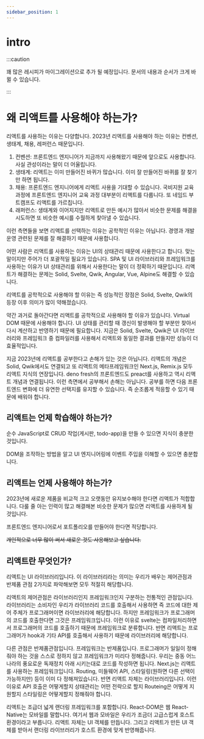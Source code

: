 ```yaml
---
sidebar_position: 1
---
```


<!-- TODO: react에 사용하는 대표적인 인접 라이브러리 목록 추가 -->
<!-- TODO: react에 사용하는 상태관리 라이브러리 목록 추가 -->
<!-- TODO: react native 추가 -->
<!-- TODO: React Router DOM 문서 추가 -->
<!-- TODO: Nextjs 문서 추가 -->
<!-- TODO: style 문서 추가 -->
<!-- TODO: testing 문서 추가 -->
<!-- TODO: react 버전별 문서 추가 -->

# intro

:::caution

꽤 많은 레시피가 마이그레이션으로 추가 될 예정입니다. 문서의 내용과 순서가 크게 바뀔 수 있습니다.

:::

<!-- @todo: 레포의 자료 편집 및 마이그레이션 https://github.com/arch-spatula/React-Cook-Book -->

<!--리액트 시작하기-->

<!--## 이 문서에 대해서-->

<!--이 문서는 리액트와 리액트 생태계를 다룹니다. 주제가 방대합니다.-->

<!--이 문서는 저의 개인적인 경험 위주로 먼저 추가할 예정입니다.-->

<!--이런 이유로 살짝 응용한 내용 위주로 추가될 것입니다.-->

# 왜 리액트를 사용해야 하는가?

리액트를 사용하는 이유는 다양합니다. 2023년 리액트를 사용해야 하는 이유는 컨벤션, 생태계, 채용, 레퍼런스 때문입니다.

1. 컨벤션: 프론트엔드 엔지니어가 지금까지 사용해왔기 때문에 앞으로도 사용합니다. 사실 관성이라는 말이 더 어울립니다.
2. 생태계: 리액트는 이미 만들어진 바퀴가 많습니다. 이미 잘 만들어진 바퀴를 잘 찾기만 하면 됩니다.
3. 채용: 프론트엔드 엔지니어에게 리액트 사용을 기대할 수 있습니다. 국비지원 교육과정에 프론트엔드 엔지니어 교육 과정 대부분이 리액트를 다룹니다. 또 네임드 부트캠프도 리액트를 가르칩니다.
4. 래퍼런스: 생태계와 이어지지만 리액트로 만든 예시가 많아서 비슷한 문제를 해결을 시도하면 또 비슷한 예시를 수월하게 찾아낼 수 있습니다.

이런 측면들을 보면 리액트를 선택하는 이유는 공학적인 이유는 아닙니다. 경영과 개발 운영 관련된 문제를 잘 해결하기 때문에 사용합니다.

어떤 사람은 리액트를 사용하는 이유는 UI의 상태관리 때문에 사용한다고 합니다. 맞는 말이지만 주어가 더 포괄적일 필요가 있습니다. SPA 및 UI 라이브러리와 프레임워크를 사용하는 이유가 UI 상태관리를 위해서 사용한다는 말이 더 정확하기 때문입니다. 리액트가 해결하는 문제는 Solid, Svelte, Qwik, Angular, Vue, Alpine도 해결할 수 있습니다.

리액트를 공학적으로 사용해야 할 이유는 즉 성능적인 장점은 Solid, Svelte, Qwik의 등장 이후 의미가 많이 약해졌습니다.

약간 과거로 돌아간다면 리액트를 공학적으로 사용해야 할 이유가 있습니다. Virtual DOM 때문에 사용해야 합니다. UI 상태를 관리할 때 갱신이 발생해야 할 부분만 찾아서 다시 계산하고 반영하기 때문에 필요합니다. 지금은 Solid, Svelte, Qwik은 UI 라이브러리와 프레임워크 중 컴파일러를 사용해서 리액트와 동일한 결과를 만들지만 성능이 더 효율적입니다.

지금 2023년에 리액트를 공부한다고 손해가 있는 것은 아닙니다. 리액트의 개념은 Solid, Qwik에서도 연결되고 또 리액트의 메타프레임워크인 Next.js, Remix.js 모두 리액트 지식의 연장입니다. deno fresh의 프론트엔드도 preact를 사용하고 역시 리액트 개념과 연결됩니다. 이런 측면에서 공부해서 손해는 아닙니다. 공부를 하면 다음 프론트엔드 변화에 더 유연한 선택지를 유지할 수 있습니다. 즉 순조롭게 적응할 수 있기 때문에 배워야 합니다.

## 리액트는 언제 학습해야 하는가?

순수 JavaScript로 CRUD 작업(게시판, todo-app)을 만들 수 있으면 지식이 충분한 것입니다.

DOM을 조작하는 방법을 알고 UI 엔지니어링에 이벤트 주입을 이해할 수 있으면 충분합니다.

## 리액트는 언제 사용해야 하는가?

2023년에 새로운 제품을 비교적 크고 오랫동안 유지보수해야 한다면 리액트가 적합합니다. 다룰 줄 아는 인력이 많고 해결해본 비슷한 문제가 많으면 리액트를 사용하게 될 것입니다.

프론트엔드 엔지니어로서 포트폴리오를 만들어야 한다면 적당합니다.

~~개인적으로 너무 많이 써서 새로운 것도 사용해보고 싶습니다.~~

## 리액트란 무엇인가?

리액트는 UI 라이브러리입니다. 이 라이브러리라는 의미는 우리가 배우는 제어관점과 반제품 관점 2가지로 파악해보면 모두 적절히 해당합니다.

리액트의 제어관점은 라이브러리인지 프레임워크인지 구분하는 전통적인 관점입니다. 라이브러리는 소비자인 우리가 라이브러리 코드를 호출해서 사용하면 즉 코드에 대한 제어 주체가 프로그래머이면 라이브러리에 해당합니다. 하지만 프레임워크가 프로그래머의 코드를 호출한다면 그것은 프레임워크입니다. 이런 이유로 svelte는 컴파일처리하면서 프로그래머의 코드를 호출하기 때문에 프레임워크로 분류합니다. 반면 리액트는 프로그래머가 hook과 기타 API를 호출해서 사용하기 때문에 라이브러리에 해당합니다.

다른 관점은 반제품관점입니다. 프레임워크는 반제품입니다. 프로그래머가 일일이 정해줘야 하는 것을 스스로 정하지 않고 프레임워크가 미리다 정해줍니다. 우리는 중동 어느나라의 풍요로운 독재정치 아래 시키는대로 코드를 작성하면 됩니다. Next.js는 리액트를 사용하는 프레임워크입니다. Routing, 미들웨어 API, 스타일링(원하면 다른 선택이 가능하지만) 등이 이미 다 정해져있습니다. 반면 리액트 자체는 라이브러리입니다. 이런 이유로 API 호출은 어떻게할지 상태관리는 어떤 전략으로 할지 Routeing은 어떻게 지원할지 스타일링은 어떻게할지 정해줘야 합니다.

리액트는 조급더 넓게 랜더링 프레임워크를 포함합니다. React-DOM은 웹 React-Native는 모바일를 말합니다. 여기서 웹과 모바일은 우리가 조금더 고급스럽게 호스트 환경이라고 부릅니다. 리액트 자체는 UI 객체를 만듭니다. 그리고 리액트가 만든 UI 객체를 받아서 랜더링 라이브러리가 호스트 환경에 맞게 반영해줍니다.
